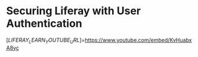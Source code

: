 # Securing Liferay with User Authentication

[$LIFERAY_LEARN_YOUTUBE_URL$]=https://www.youtube.com/embed/KvHuabxA8yc